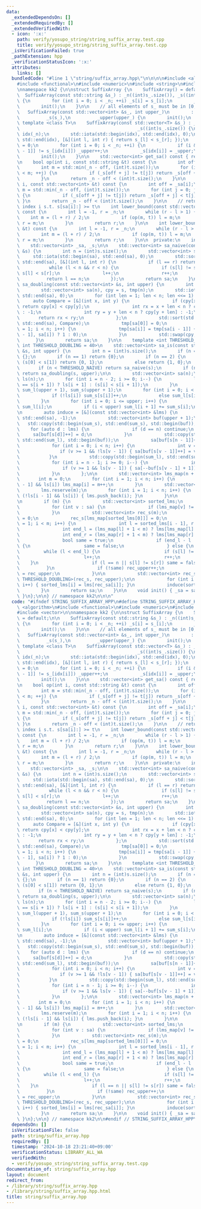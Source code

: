 ```yaml
---
data:
  _extendedDependsOn: []
  _extendedRequiredBy: []
  _extendedVerifiedWith:
  - icon: ':x:'
    path: verify/yosupo_string/string_suffix_array.test.cpp
    title: verify/yosupo_string/string_suffix_array.test.cpp
  _isVerificationFailed: true
  _pathExtension: hpp
  _verificationStatusIcon: ':x:'
  attributes:
    links: []
  bundledCode: "#line 1 \"string/suffix_array.hpp\"\n\n\n\n#include <algorithm>\n\
    #include <functional>\n#include <numeric>\n#include <string>\n#include <vector>\n\
    \nnamespace kk2 {\n\nstruct SuffixArray {\n    SuffixArray() = default;\n\n  \
    \  SuffixArray(const std::string &s_) : _n((int)s_.size()), _s((int)s_.size())\
    \ {\n        for (int i = 0; i < _n; ++i) _s[i] = s_[i];\n        _upper = 255;\n\
    \        init();\n    }\n\n    // all elements of s_ must be in [0, upper]\n \
    \   SuffixArray(const std::vector<int> &s_, int upper_)\n        : _n((int)s_.size()),\n\
    \          _s(s_),\n          _upper(upper_) {\n        init();\n    }\n\n   \
    \ template <class T>\n    SuffixArray(const std::vector<T> &s_) : _n((int)s_.size()),\n\
    \                                            _s((int)s_.size()) {\n        std::vector<int>\
    \ idx(_n);\n        std::iota(std::begin(idx), std::end(idx), 0);\n        std::sort(std::begin(idx),\
    \ std::end(idx), [&](int l, int r) { return s_[l] < s_[r]; });\n        _upper\
    \ = 0;\n        for (int i = 0; i < _n; ++i) {\n            if (i && s_[idx[i\
    \ - 1]] != s_[idx[i]]) _upper++;\n            _s[idx[i]] = _upper;\n        }\n\
    \        init();\n    }\n\n    std::vector<int> get_sa() const { return _sa; }\n\
    \n    bool op(int i, const std::string &t) const {\n        int off = _sa[i];\n\
    \        int m = std::min(_n - off, (int)t.size());\n        for (int j = 0; j\
    \ < m; ++j) {\n            if (_s[off + j] != t[j]) return _s[off + j] < t[j];\n\
    \        }\n        return _n - off < (int)t.size();\n    }\n\n    bool op(int\
    \ i, const std::vector<int> &t) const {\n        int off = _sa[i];\n        int\
    \ m = std::min(_n - off, (int)t.size());\n        for (int j = 0; j < m; ++j)\
    \ {\n            if (_s[off + j] != t[j]) return _s[off + j] < t[j];\n       \
    \ }\n        return _n - off < (int)t.size();\n    }\n\n    // return the smallest\
    \ index i s.t. s[sa[i]:] >= t\n    int lower_bound(const std::vector<int> &t)\
    \ const {\n        int l = -1, r = _n;\n        while (r - l > 1) {\n        \
    \    int m = (l + r) / 2;\n            if (op(m, t)) l = m;\n            else\
    \ r = m;\n        }\n        return r;\n    }\n\n    int lower_bound(const std::string\
    \ &t) const {\n        int l = -1, r = _n;\n        while (r - l > 1) {\n    \
    \        int m = (l + r) / 2;\n            if (op(m, t)) l = m;\n            else\
    \ r = m;\n        }\n        return r;\n    }\n\n  private:\n    int _n, _upper;\n\
    \    std::vector<int> _sa, _s;\n\n    std::vector<int> sa_naive(const std::vector<int>\
    \ &s) {\n        int n = (int)s.size();\n        std::vector<int> sa(n);\n   \
    \     std::iota(std::begin(sa), std::end(sa), 0);\n        std::sort(std::begin(sa),\
    \ std::end(sa), [&](int l, int r) {\n            if (l == r) return false;\n \
    \           while (l < n && r < n) {\n                if (s[l] != s[r]) return\
    \ s[l] < s[r];\n                l++;\n                r++;\n            }\n  \
    \          return l == n;\n        });\n        return sa;\n    }\n\n    std::vector<int>\
    \ sa_doubling(const std::vector<int> &s, int upper) {\n        int n = (int)s.size();\n\
    \        std::vector<int> sa(n), cpy = s, tmp(n);\n        std::iota(std::begin(sa),\
    \ std::end(sa), 0);\n        for (int len = 1; len < n; len <<= 1) {\n       \
    \     auto Compare = [&](int x, int y) {\n                if (cpy[x] != cpy[y])\
    \ return cpy[x] < cpy[y];\n                int rx = x + len < n ? cpy[x + len]\
    \ : -1;\n                int ry = y + len < n ? cpy[y + len] : -1;\n         \
    \       return rx < ry;\n            };\n            std::sort(std::begin(sa),\
    \ std::end(sa), Compare);\n            tmp[sa[0]] = 0;\n            for (int i\
    \ = 1; i < n; i++) {\n                tmp[sa[i]] = tmp[sa[i - 1]] + (Compare(sa[i\
    \ - 1], sa[i]) ? 1 : 0);\n            }\n            std::swap(cpy, tmp);\n  \
    \      }\n        return sa;\n    }\n\n    template <int THRESHOLD_NAIVE = 10,\
    \ int THRESHOLD_DOUBLING = 40>\n    std::vector<int> sa_is(const std::vector<int>\
    \ &s, int upper) {\n        int n = (int)s.size();\n        if (n == 0) return\
    \ {};\n        if (n == 1) return {0};\n        if (n == 2) {\n            if\
    \ (s[0] < s[1]) return {0, 1};\n            else return {1, 0};\n        }\n \
    \       if (n < THRESHOLD_NAIVE) return sa_naive(s);\n        if (n < THRESHOLD_DOUBLING)\
    \ return sa_doubling(s, upper);\n\n        std::vector<int> sa(n);\n        std::vector<bool>\
    \ ls(n);\n        for (int i = n - 2; i >= 0; i--) {\n            ls[i] = (s[i]\
    \ == s[i + 1]) ? ls[i + 1] : (s[i] < s[i + 1]);\n        }\n        std::vector<int>\
    \ sum_l(upper + 1), sum_s(upper + 1);\n        for (int i = 0; i < n; i++) {\n\
    \            if (!ls[i]) sum_s[s[i]]++;\n            else sum_l[s[i] + 1]++;\n\
    \        }\n        for (int i = 0; i <= upper; i++) {\n            sum_s[i] +=\
    \ sum_l[i];\n            if (i < upper) sum_l[i + 1] += sum_s[i];\n        }\n\
    \n        auto induce = [&](const std::vector<int> &lms) {\n            std::fill(std::begin(sa),\
    \ std::end(sa), -1);\n            std::vector<int> buf(upper + 1);\n         \
    \   std::copy(std::begin(sum_s), std::end(sum_s), std::begin(buf));\n        \
    \    for (auto d : lms) {\n                if (d == n) continue;\n           \
    \     sa[buf[s[d]]++] = d;\n            }\n            std::copy(std::begin(sum_l),\
    \ std::end(sum_l), std::begin(buf));\n            sa[buf[s[n - 1]]++] = n - 1;\n\
    \            for (int i = 0; i < n; i++) {\n                int v = sa[i];\n \
    \               if (v >= 1 && !ls[v - 1]) { sa[buf[s[v - 1]]++] = v - 1; }\n \
    \           }\n            std::copy(std::begin(sum_l), std::end(sum_l), std::begin(buf));\n\
    \            for (int i = n - 1; i >= 0; i--) {\n                int v = sa[i];\n\
    \                if (v >= 1 && ls[v - 1]) { sa[--buf[s[v - 1] + 1]] = v - 1; }\n\
    \            }\n        };\n\n        std::vector<int> lms_map(n + 1, -1);\n \
    \       int m = 0;\n        for (int i = 1; i < n; i++) {\n            if (!ls[i\
    \ - 1] && ls[i]) lms_map[i] = m++;\n        }\n        std::vector<int> lms;\n\
    \        lms.reserve(m);\n        for (int i = 1; i < n; i++) {\n            if\
    \ (!ls[i - 1] && ls[i]) { lms.push_back(i); }\n        }\n\n        induce(lms);\n\
    \n        if (m) {\n            std::vector<int> sorted_lms;\n            sorted_lms.reserve(m);\n\
    \            for (int v : sa) {\n                if (lms_map[v] != -1) sorted_lms.push_back(v);\n\
    \            }\n            std::vector<int> rec_s(m);\n            int rec_upper\
    \ = 0;\n            rec_s[lms_map[sorted_lms[0]]] = 0;\n            for (int i\
    \ = 1; i < m; i++) {\n                int l = sorted_lms[i - 1], r = sorted_lms[i];\n\
    \                int end_l = (lms_map[l] + 1 < m) ? lms[lms_map[l] + 1] : n;\n\
    \                int end_r = (lms_map[r] + 1 < m) ? lms[lms_map[r] + 1] : n;\n\
    \                bool same = true;\n                if (end_l - l != end_r - r)\
    \ {\n                    same = false;\n                } else {\n           \
    \         while (l < end_l) {\n                        if (s[l] != s[r]) break;\n\
    \                        l++;\n                        r++;\n                \
    \    }\n                    if (l == n || s[l] != s[r]) same = false;\n      \
    \          }\n                if (!same) rec_upper++;\n                rec_s[lms_map[sorted_lms[i]]]\
    \ = rec_upper;\n            }\n\n            std::vector<int> rec_sa = sa_is<THRESHOLD_NAIVE,\
    \ THRESHOLD_DOUBLING>(rec_s, rec_upper);\n\n            for (int i = 0; i < m;\
    \ i++) { sorted_lms[i] = lms[rec_sa[i]]; }\n            induce(sorted_lms);\n\
    \        }\n        return sa;\n    }\n\n    void init() { _sa = sa_is(_s, _upper);\
    \ }\n};\n\n} // namespace kk2\n\n\n"
  code: "#ifndef STRING_SUFFIX_ARRAY_HPP\n#define STRING_SUFFIX_ARRAY_HPP 1\n\n#include\
    \ <algorithm>\n#include <functional>\n#include <numeric>\n#include <string>\n\
    #include <vector>\n\nnamespace kk2 {\n\nstruct SuffixArray {\n    SuffixArray()\
    \ = default;\n\n    SuffixArray(const std::string &s_) : _n((int)s_.size()), _s((int)s_.size())\
    \ {\n        for (int i = 0; i < _n; ++i) _s[i] = s_[i];\n        _upper = 255;\n\
    \        init();\n    }\n\n    // all elements of s_ must be in [0, upper]\n \
    \   SuffixArray(const std::vector<int> &s_, int upper_)\n        : _n((int)s_.size()),\n\
    \          _s(s_),\n          _upper(upper_) {\n        init();\n    }\n\n   \
    \ template <class T>\n    SuffixArray(const std::vector<T> &s_) : _n((int)s_.size()),\n\
    \                                            _s((int)s_.size()) {\n        std::vector<int>\
    \ idx(_n);\n        std::iota(std::begin(idx), std::end(idx), 0);\n        std::sort(std::begin(idx),\
    \ std::end(idx), [&](int l, int r) { return s_[l] < s_[r]; });\n        _upper\
    \ = 0;\n        for (int i = 0; i < _n; ++i) {\n            if (i && s_[idx[i\
    \ - 1]] != s_[idx[i]]) _upper++;\n            _s[idx[i]] = _upper;\n        }\n\
    \        init();\n    }\n\n    std::vector<int> get_sa() const { return _sa; }\n\
    \n    bool op(int i, const std::string &t) const {\n        int off = _sa[i];\n\
    \        int m = std::min(_n - off, (int)t.size());\n        for (int j = 0; j\
    \ < m; ++j) {\n            if (_s[off + j] != t[j]) return _s[off + j] < t[j];\n\
    \        }\n        return _n - off < (int)t.size();\n    }\n\n    bool op(int\
    \ i, const std::vector<int> &t) const {\n        int off = _sa[i];\n        int\
    \ m = std::min(_n - off, (int)t.size());\n        for (int j = 0; j < m; ++j)\
    \ {\n            if (_s[off + j] != t[j]) return _s[off + j] < t[j];\n       \
    \ }\n        return _n - off < (int)t.size();\n    }\n\n    // return the smallest\
    \ index i s.t. s[sa[i]:] >= t\n    int lower_bound(const std::vector<int> &t)\
    \ const {\n        int l = -1, r = _n;\n        while (r - l > 1) {\n        \
    \    int m = (l + r) / 2;\n            if (op(m, t)) l = m;\n            else\
    \ r = m;\n        }\n        return r;\n    }\n\n    int lower_bound(const std::string\
    \ &t) const {\n        int l = -1, r = _n;\n        while (r - l > 1) {\n    \
    \        int m = (l + r) / 2;\n            if (op(m, t)) l = m;\n            else\
    \ r = m;\n        }\n        return r;\n    }\n\n  private:\n    int _n, _upper;\n\
    \    std::vector<int> _sa, _s;\n\n    std::vector<int> sa_naive(const std::vector<int>\
    \ &s) {\n        int n = (int)s.size();\n        std::vector<int> sa(n);\n   \
    \     std::iota(std::begin(sa), std::end(sa), 0);\n        std::sort(std::begin(sa),\
    \ std::end(sa), [&](int l, int r) {\n            if (l == r) return false;\n \
    \           while (l < n && r < n) {\n                if (s[l] != s[r]) return\
    \ s[l] < s[r];\n                l++;\n                r++;\n            }\n  \
    \          return l == n;\n        });\n        return sa;\n    }\n\n    std::vector<int>\
    \ sa_doubling(const std::vector<int> &s, int upper) {\n        int n = (int)s.size();\n\
    \        std::vector<int> sa(n), cpy = s, tmp(n);\n        std::iota(std::begin(sa),\
    \ std::end(sa), 0);\n        for (int len = 1; len < n; len <<= 1) {\n       \
    \     auto Compare = [&](int x, int y) {\n                if (cpy[x] != cpy[y])\
    \ return cpy[x] < cpy[y];\n                int rx = x + len < n ? cpy[x + len]\
    \ : -1;\n                int ry = y + len < n ? cpy[y + len] : -1;\n         \
    \       return rx < ry;\n            };\n            std::sort(std::begin(sa),\
    \ std::end(sa), Compare);\n            tmp[sa[0]] = 0;\n            for (int i\
    \ = 1; i < n; i++) {\n                tmp[sa[i]] = tmp[sa[i - 1]] + (Compare(sa[i\
    \ - 1], sa[i]) ? 1 : 0);\n            }\n            std::swap(cpy, tmp);\n  \
    \      }\n        return sa;\n    }\n\n    template <int THRESHOLD_NAIVE = 10,\
    \ int THRESHOLD_DOUBLING = 40>\n    std::vector<int> sa_is(const std::vector<int>\
    \ &s, int upper) {\n        int n = (int)s.size();\n        if (n == 0) return\
    \ {};\n        if (n == 1) return {0};\n        if (n == 2) {\n            if\
    \ (s[0] < s[1]) return {0, 1};\n            else return {1, 0};\n        }\n \
    \       if (n < THRESHOLD_NAIVE) return sa_naive(s);\n        if (n < THRESHOLD_DOUBLING)\
    \ return sa_doubling(s, upper);\n\n        std::vector<int> sa(n);\n        std::vector<bool>\
    \ ls(n);\n        for (int i = n - 2; i >= 0; i--) {\n            ls[i] = (s[i]\
    \ == s[i + 1]) ? ls[i + 1] : (s[i] < s[i + 1]);\n        }\n        std::vector<int>\
    \ sum_l(upper + 1), sum_s(upper + 1);\n        for (int i = 0; i < n; i++) {\n\
    \            if (!ls[i]) sum_s[s[i]]++;\n            else sum_l[s[i] + 1]++;\n\
    \        }\n        for (int i = 0; i <= upper; i++) {\n            sum_s[i] +=\
    \ sum_l[i];\n            if (i < upper) sum_l[i + 1] += sum_s[i];\n        }\n\
    \n        auto induce = [&](const std::vector<int> &lms) {\n            std::fill(std::begin(sa),\
    \ std::end(sa), -1);\n            std::vector<int> buf(upper + 1);\n         \
    \   std::copy(std::begin(sum_s), std::end(sum_s), std::begin(buf));\n        \
    \    for (auto d : lms) {\n                if (d == n) continue;\n           \
    \     sa[buf[s[d]]++] = d;\n            }\n            std::copy(std::begin(sum_l),\
    \ std::end(sum_l), std::begin(buf));\n            sa[buf[s[n - 1]]++] = n - 1;\n\
    \            for (int i = 0; i < n; i++) {\n                int v = sa[i];\n \
    \               if (v >= 1 && !ls[v - 1]) { sa[buf[s[v - 1]]++] = v - 1; }\n \
    \           }\n            std::copy(std::begin(sum_l), std::end(sum_l), std::begin(buf));\n\
    \            for (int i = n - 1; i >= 0; i--) {\n                int v = sa[i];\n\
    \                if (v >= 1 && ls[v - 1]) { sa[--buf[s[v - 1] + 1]] = v - 1; }\n\
    \            }\n        };\n\n        std::vector<int> lms_map(n + 1, -1);\n \
    \       int m = 0;\n        for (int i = 1; i < n; i++) {\n            if (!ls[i\
    \ - 1] && ls[i]) lms_map[i] = m++;\n        }\n        std::vector<int> lms;\n\
    \        lms.reserve(m);\n        for (int i = 1; i < n; i++) {\n            if\
    \ (!ls[i - 1] && ls[i]) { lms.push_back(i); }\n        }\n\n        induce(lms);\n\
    \n        if (m) {\n            std::vector<int> sorted_lms;\n            sorted_lms.reserve(m);\n\
    \            for (int v : sa) {\n                if (lms_map[v] != -1) sorted_lms.push_back(v);\n\
    \            }\n            std::vector<int> rec_s(m);\n            int rec_upper\
    \ = 0;\n            rec_s[lms_map[sorted_lms[0]]] = 0;\n            for (int i\
    \ = 1; i < m; i++) {\n                int l = sorted_lms[i - 1], r = sorted_lms[i];\n\
    \                int end_l = (lms_map[l] + 1 < m) ? lms[lms_map[l] + 1] : n;\n\
    \                int end_r = (lms_map[r] + 1 < m) ? lms[lms_map[r] + 1] : n;\n\
    \                bool same = true;\n                if (end_l - l != end_r - r)\
    \ {\n                    same = false;\n                } else {\n           \
    \         while (l < end_l) {\n                        if (s[l] != s[r]) break;\n\
    \                        l++;\n                        r++;\n                \
    \    }\n                    if (l == n || s[l] != s[r]) same = false;\n      \
    \          }\n                if (!same) rec_upper++;\n                rec_s[lms_map[sorted_lms[i]]]\
    \ = rec_upper;\n            }\n\n            std::vector<int> rec_sa = sa_is<THRESHOLD_NAIVE,\
    \ THRESHOLD_DOUBLING>(rec_s, rec_upper);\n\n            for (int i = 0; i < m;\
    \ i++) { sorted_lms[i] = lms[rec_sa[i]]; }\n            induce(sorted_lms);\n\
    \        }\n        return sa;\n    }\n\n    void init() { _sa = sa_is(_s, _upper);\
    \ }\n};\n\n} // namespace kk2\n\n#endif // STRING_SUFFIX_ARRAY_HPP\n"
  dependsOn: []
  isVerificationFile: false
  path: string/suffix_array.hpp
  requiredBy: []
  timestamp: '2024-10-18 23:21:40+09:00'
  verificationStatus: LIBRARY_ALL_WA
  verifiedWith:
  - verify/yosupo_string/string_suffix_array.test.cpp
documentation_of: string/suffix_array.hpp
layout: document
redirect_from:
- /library/string/suffix_array.hpp
- /library/string/suffix_array.hpp.html
title: string/suffix_array.hpp
---
```

